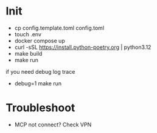 # Init

- cp config.template.toml config.toml
- touch .env
- docker compose up
- curl -sSL https://install.python-poetry.org | python3.12
- make build
- make run

if you need debug log trace

- debug=1 make run

# Troubleshoot

- MCP not connect? Check VPN
